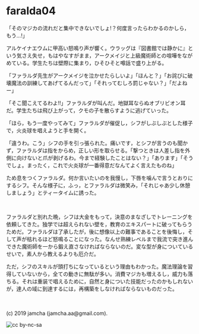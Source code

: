 

# faralda04

「そのマジカの流れだと集中できないでしょ!？何度言ったらわかるのかしら，もう…!」

アルケイナエウムに甲高い怒鳴り声が響く。ウラッグは『図書館では静かに』という気さえ失せ，もはやなすがまま，アークメイジと上級魔術師との喧嘩をながめている。学生たちは壁際に集まり，ひそひそと噂話で盛り上がる。

「ファラルダ先生がアークメイジを泣かせたらしいよ」「ほんと？」「お詫びに破壊魔法の訓練してあげてるんだって」「それってむしろ罰じゃない？」「だよねー」

「そこ聞こえてるわよ!!」ファラルダが叫んだ。地獄耳ならぬオブリビオン耳だ。学生たちは飛び上がって，クモの子を散らすように逃げていった。

「ほら，もう一度やってみて」ファラルダが催促し，シフがしぶしぶとした様子で，火炎球を唱えようと手を開く。

「違うわ。こう」シフの手を引っ張られた。痛いです，とシフが言うのも聞かず，ファラルダは指をからめ，正しい形を取らせる。「撃つときは人差し指を外側に向けないと爪が剥げるわ。今まで経験したことはない？」「あります」「そうでしょ。まったく，これで火炎球が一番得意だなんてよく言えたものね」

ため息をつくファラルダ。何か言いたいのを我慢し，下唇を噛んで言うとおりにするシフ。そんな様子に，ふっ，とファラルダは微笑み，「それじゃあ少し休憩しましょう」とティータイムに誘った。

<br>

ファラルダと別れた晩，シフは大金をもって，決意のまなざしでトレーニングを依頼してきた。独学では超えられない壁を，教育のエキスパートに破ってもらうためだ。ファラルダは了承したが，後に想像以上の難事であることを後悔し，そして声が枯れるほど怒鳴ることになった。なんせ熟練レベルまで我流で突き進んできた魔術師を一から鍛え直さなければならないのだ。変な型が身についているせいで，素人から教えるよりも厄介だ。

ただ，シフのスキルが頭打ちになっているという理由もわかった。魔法理論を習得していないから，全ての動きに無駄が多い。消費マジカも増えるし，威力も落ちる。それは重装で唱えるために，自然と身についた技能だったのかもしれないが，達人の域に到達するには，再構築をしなければならないものだった。

<br>
<br>
(c) 2019 jamcha (jamcha.aa@gmail.com).

![cc by-nc-sa](https://i.creativecommons.org/l/by-nc-sa/4.0/88x31.png)

